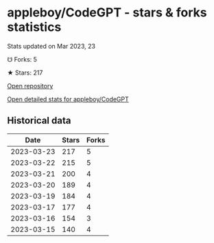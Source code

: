 # appleboy/CodeGPT - stars & forks statistics

Stats updated on Mar 2023, 23

☋ Forks: 5

★ Stars: 217

[Open repository](https://github.com/appleboy/CodeGPT)

[Open detailed stats for appleboy/CodeGPT](https://reviewgithub.com/rep/appleboy/CodeGPT)

## Historical data
| Date | Stars | Forks |
|------|-------|-------|
| 2023-03-23 | 217 | 5 | 
| 2023-03-22 | 215 | 5 | 
| 2023-03-21 | 200 | 4 | 
| 2023-03-20 | 189 | 4 | 
| 2023-03-19 | 184 | 4 | 
| 2023-03-17 | 177 | 4 | 
| 2023-03-16 | 154 | 3 | 
| 2023-03-15 | 140 | 4 | 

